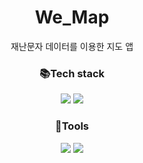# We_Map
재난문자 데이터를 이용한 지도 앱 

<html>

<body align="center">
<div align="center">
<h3 align="center">📚Tech stack</h3>
<img src ="https://img.shields.io/badge/React-20232A?style=for-the-badge&logo=react&logoColor=61DAFB"/>
<img src ="https://img.shields.io/badge/HTML5-E34F26?style=for-the-badge&logo=html5&logoColor=white"/>

</div>


  
  
<div align="center">
<h3 align="center">🔧Tools</h3>  
<img src="https://img.shields.io/badge/Github-181717?style=flat&logo=github&logoColor=white" />
<img src="https://img.shields.io/badge/Slack-4A154B?style=flat&logo=slack&logoColor=white" />
</div>
  <br>
    <br>
    
</body>

</html>
